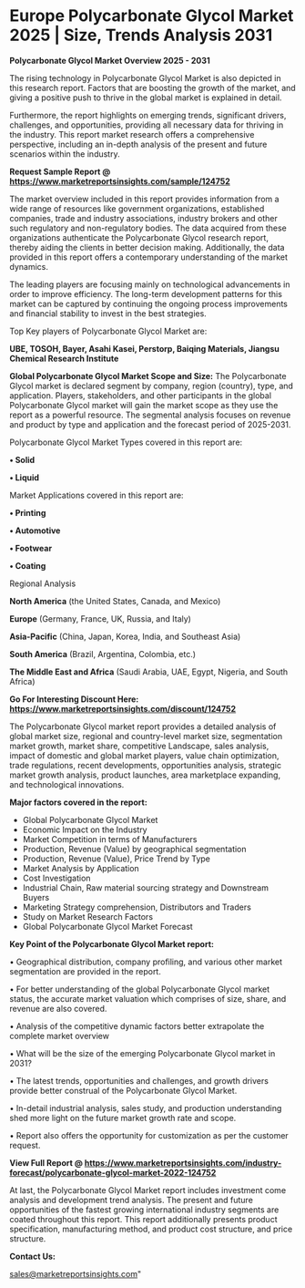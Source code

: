 # Europe Polycarbonate Glycol Market 2025 | Size, Trends Analysis 2031

<Strong> Polycarbonate Glycol Market Overview 2025 - 2031</strong>

The rising technology in Polycarbonate Glycol Market is also depicted in this research report. Factors that are boosting the growth of the market, and giving a positive push to thrive in the global market is explained in detail.

Furthermore, the report highlights on emerging trends, significant drivers, challenges, and opportunities, providing all necessary data for thriving in the industry. This report market research offers a comprehensive perspective, including an in-depth analysis of the present and future scenarios within the industry.

<strong>Request Sample Report @ <a href=https://www.marketreportsinsights.com/sample/124752>https://www.marketreportsinsights.com/sample/124752</a></strong>

The market overview included in this report provides information from a wide range of resources like government organizations, established companies, trade and industry associations, industry brokers and other such regulatory and non-regulatory bodies. The data acquired from these organizations authenticate the Polycarbonate Glycol research report, thereby aiding the clients in better decision making. Additionally, the data provided in this report offers a contemporary understanding of the market dynamics.

The leading players are focusing mainly on technological advancements in order to improve efficiency. The long-term development patterns for this market can be captured by continuing the ongoing process improvements and financial stability to invest in the best strategies.

Top Key players of Polycarbonate Glycol Market are:

<strong>UBE, TOSOH, Bayer, Asahi Kasei, Perstorp, Baiqing Materials, Jiangsu Chemical Research Institute</strong>

<strong><b>Global Polycarbonate Glycol Market Scope and Size:</b></strong>
The Polycarbonate Glycol market is declared segment by company, region (country), type, and application. Players, stakeholders, and other participants in the global Polycarbonate Glycol market will gain the market scope as they use the report as a powerful resource. The segmental analysis focuses on revenue and product by type and application and the forecast period of 2025-2031.

Polycarbonate Glycol Market Types covered in this report are:

<strong>• Solid

• Liquid</strong>

Market Applications covered in this report are:

<strong>• Printing

• Automotive

• Footwear

• Coating</strong> 

Regional Analysis

<strong>North America</strong> (the United States, Canada, and Mexico)

<strong>Europe</strong> (Germany, France, UK, Russia, and Italy)

<strong>Asia-Pacific</strong> (China, Japan, Korea, India, and Southeast Asia)

<strong>South America</strong> (Brazil, Argentina, Colombia, etc.)

<strong>The Middle East and Africa</strong> (Saudi Arabia, UAE, Egypt, Nigeria, and South Africa)

<strong>Go For Interesting Discount Here: <a href=https://www.marketreportsinsights.com/discount/124752>https://www.marketreportsinsights.com/discount/124752</a></strong>

The Polycarbonate Glycol market report provides a detailed analysis of global market size, regional and country-level market size, segmentation market growth, market share, competitive Landscape, sales analysis, impact of domestic and global market players, value chain optimization, trade regulations, recent developments, opportunities analysis, strategic market growth analysis, product launches, area marketplace expanding, and technological innovations.

<strong><b>Major factors covered in the report:</b></strong>
<ul>
  <li>Global Polycarbonate Glycol Market </li>
  <li>Economic Impact on the Industry</li>
  <li>Market Competition in terms of Manufacturers</li>
  <li>Production, Revenue (Value) by geographical segmentation</li>
  <li>Production, Revenue (Value), Price Trend by Type</li>
  <li>Market Analysis by Application</li>
  <li>Cost Investigation</li>
  <li>Industrial Chain, Raw material sourcing strategy and Downstream Buyers</li>
  <li>Marketing Strategy comprehension, Distributors and Traders</li>
  <li>Study on Market Research Factors</li>
  <li>Global Polycarbonate Glycol Market Forecast</li>
</ul>

<strong><b>Key Point of the Polycarbonate Glycol Market report:</b></strong>

• Geographical distribution, company profiling, and various other market segmentation are provided in the report.

• For better understanding of the global Polycarbonate Glycol market status, the accurate market valuation which comprises of size, share, and revenue are also covered.

• Analysis of the competitive dynamic factors better extrapolate the complete market overview

• What will be the size of the emerging Polycarbonate Glycol market in 2031?

• The latest trends, opportunities and challenges, and growth drivers provide better construal of the Polycarbonate Glycol Market.

• In-detail industrial analysis, sales study, and production understanding shed more light on the future market growth rate and scope.

• Report also offers the opportunity for customization as per the customer request.

<strong><b>View Full Report @ <a href=https://www.marketreportsinsights.com/industry-forecast/polycarbonate-glycol-market-2022-124752>https://www.marketreportsinsights.com/industry-forecast/polycarbonate-glycol-market-2022-124752</a></b></strong>


At last, the Polycarbonate Glycol Market report includes investment come analysis and development trend analysis. The present and future opportunities of the fastest growing international industry segments are coated throughout this report. This report additionally presents product specification, manufacturing method, and product cost structure, and price structure.

<strong>Contact Us:</strong>

sales@marketreportsinsights.com"
